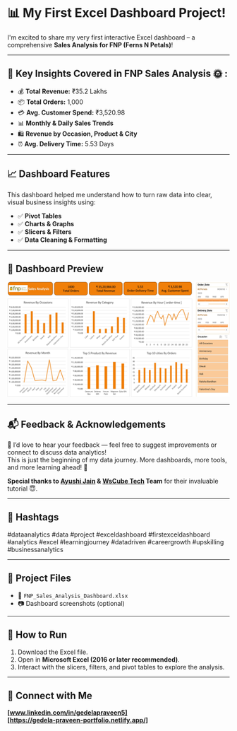 # 📊 My First Excel Dashboard Project!

I'm excited to share my very first interactive Excel dashboard – a comprehensive **Sales Analysis for FNP (Ferns N Petals)**!

---

## 📌 Key Insights Covered in FNP Sales Analysis 🌞 :

- 💰 **Total Revenue:** ₹35.2 Lakhs  
- 📦 **Total Orders:** 1,000  
- 💳 **Avg. Customer Spend:** ₹3,520.98  
- 📊 **Monthly & Daily Sales Trends**  
- 🛍️ **Revenue by Occasion, Product & City**  
- ⏰ **Avg. Delivery Time:** 5.53 Days  

---

## 📈 Dashboard Features

This dashboard helped me understand how to turn raw data into clear, visual business insights using:

- ✅ **Pivot Tables**
- ✅ **Charts & Graphs**
- ✅ **Slicers & Filters**
- ✅ **Data Cleaning & Formatting**

---

## 📸 Dashboard Preview

![Sales Analysis Dashboard Screenshot](https://github.com/Gedelapraveen/Ferns-Petals-FNP-Sales-Analysis-Dashboard/blob/main/ferns%20and%20petal.jpg?raw=true)

---

## 📬 Feedback & Acknowledgements  

💭 I’d love to hear your feedback — feel free to suggest improvements or connect to discuss data analytics!  
This is just the beginning of my data journey. More dashboards, more tools, and more learning ahead! 🚀

**Special thanks to [Ayushi Jain](#) & [WsCube Tech](#) Team** for their invaluable tutorial 😇.

---

## 📌 Hashtags  

#dataanalytics #data #project #exceldashboard #firstexceldashboard #analytics #excel #learningjourney #datadriven #careergrowth #upskilling #businessanalytics  

---

## 📂 Project Files  

- 📄 `FNP_Sales_Analysis_Dashboard.xlsx`  
- 📷 Dashboard screenshots (optional)

---

## 📌 How to Run

1. Download the Excel file.
2. Open in **Microsoft Excel (2016 or later recommended)**.
3. Interact with the slicers, filters, and pivot tables to explore the analysis.

---

## 🚀 Connect with Me  

**[www.linkedin.com/in/gedelapraveen5]**  
**[https://gedela-praveen-portfolio.netlify.app/]**  

